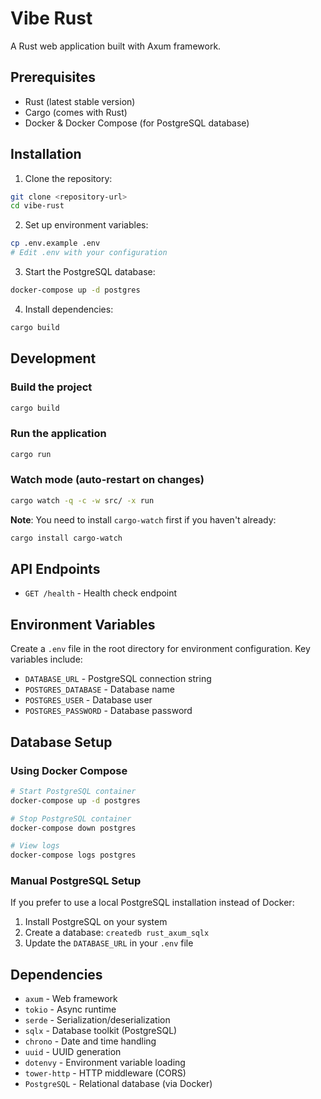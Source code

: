 # Vibe Rust

A Rust web application built with Axum framework.

## Prerequisites

- Rust (latest stable version)
- Cargo (comes with Rust)
- Docker & Docker Compose (for PostgreSQL database)

## Installation

1. Clone the repository:
```bash
git clone <repository-url>
cd vibe-rust
```

2. Set up environment variables:
```bash
cp .env.example .env
# Edit .env with your configuration
```

3. Start the PostgreSQL database:
```bash
docker-compose up -d postgres
```

4. Install dependencies:
```bash
cargo build
```

## Development

### Build the project
```bash
cargo build
```

### Run the application
```bash
cargo run
```

### Watch mode (auto-restart on changes)
```bash
cargo watch -q -c -w src/ -x run
```

**Note**: You need to install `cargo-watch` first if you haven't already:
```bash
cargo install cargo-watch
```

## API Endpoints

- `GET /health` - Health check endpoint

## Environment Variables

Create a `.env` file in the root directory for environment configuration. Key variables include:
- `DATABASE_URL` - PostgreSQL connection string
- `POSTGRES_DATABASE` - Database name
- `POSTGRES_USER` - Database user
- `POSTGRES_PASSWORD` - Database password

## Database Setup

### Using Docker Compose
```bash
# Start PostgreSQL container
docker-compose up -d postgres

# Stop PostgreSQL container
docker-compose down postgres

# View logs
docker-compose logs postgres
```

### Manual PostgreSQL Setup
If you prefer to use a local PostgreSQL installation instead of Docker:
1. Install PostgreSQL on your system
2. Create a database: `createdb rust_axum_sqlx`
3. Update the `DATABASE_URL` in your `.env` file

## Dependencies

- `axum` - Web framework
- `tokio` - Async runtime
- `serde` - Serialization/deserialization
- `sqlx` - Database toolkit (PostgreSQL)
- `chrono` - Date and time handling
- `uuid` - UUID generation
- `dotenvy` - Environment variable loading
- `tower-http` - HTTP middleware (CORS)
- `PostgreSQL` - Relational database (via Docker)